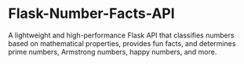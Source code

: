 # Flask-Number-Facts-API
A lightweight and high-performance Flask API that classifies numbers based on mathematical properties, provides fun facts, and determines prime numbers, Armstrong numbers, happy numbers, and more.
